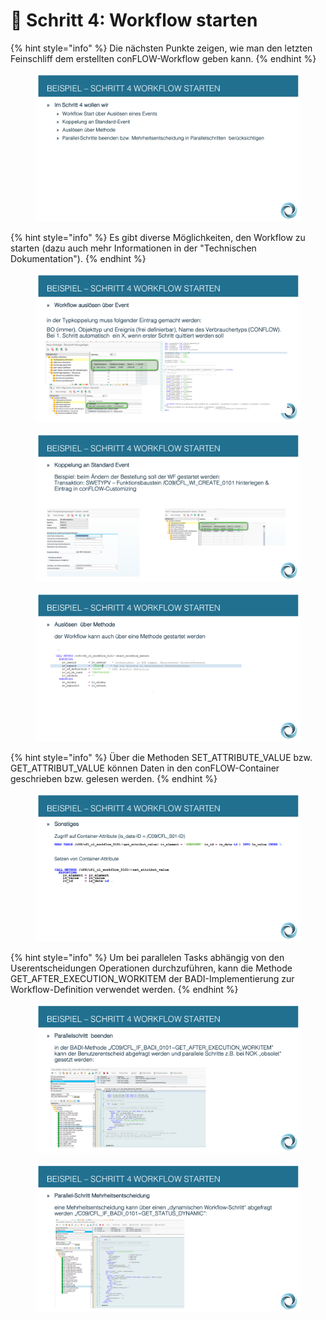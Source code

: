 # 📝 Schritt 4: Workflow starten

{% hint style="info" %}
Die nächsten Punkte zeigen, wie man den letzten Feinschliff dem erstellten conFLOW-Workflow geben kann.
{% endhint %}

<figure><img src="../../.gitbook/assets/Folie32.png" alt=""><figcaption></figcaption></figure>

{% hint style="info" %}
Es gibt diverse Möglichkeiten, den Workflow zu starten (dazu auch mehr Informationen in der "Technischen Dokumentation").
{% endhint %}

<figure><img src="../../.gitbook/assets/Folie33.png" alt=""><figcaption></figcaption></figure>

<figure><img src="../../.gitbook/assets/Folie34.png" alt=""><figcaption></figcaption></figure>

<figure><img src="../../.gitbook/assets/Folie35.png" alt=""><figcaption></figcaption></figure>

{% hint style="info" %}
Über die Methoden SET\_ATTRIBUTE\_VALUE bzw. GET\_ATTRIBUT\_VALUE können Daten in den conFLOW-Container geschrieben bzw. gelesen werden.
{% endhint %}

<figure><img src="../../.gitbook/assets/Folie36.png" alt=""><figcaption></figcaption></figure>

{% hint style="info" %}
Um bei parallelen Tasks abhängig von den Userentscheidungen Operationen durchzuführen, kann die Methode GET\_AFTER\_EXECUTION\_WORKITEM der BADI-Implementierung zur Workflow-Definition verwendet werden.
{% endhint %}

<figure><img src="../../.gitbook/assets/Folie37.png" alt=""><figcaption></figcaption></figure>

<figure><img src="../../.gitbook/assets/Folie38.png" alt=""><figcaption></figcaption></figure>

